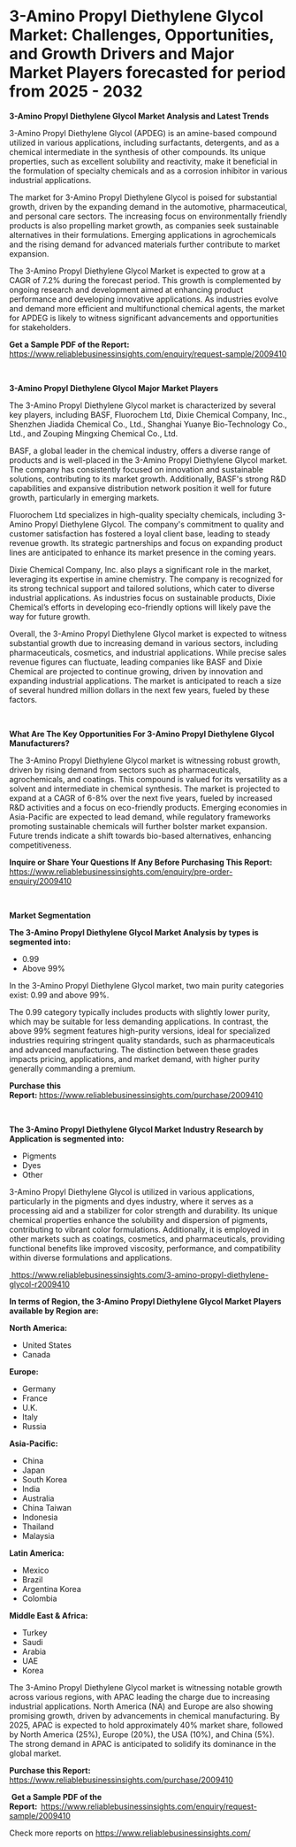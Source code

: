 <p><h1>3-Amino Propyl Diethylene Glycol Market: Challenges, Opportunities, and Growth Drivers and Major Market Players forecasted for period from 2025 - 2032</h1></p><p><strong>3-Amino Propyl Diethylene Glycol Market Analysis and Latest Trends</strong></p>
<p><p>3-Amino Propyl Diethylene Glycol (APDEG) is an amine-based compound utilized in various applications, including surfactants, detergents, and as a chemical intermediate in the synthesis of other compounds. Its unique properties, such as excellent solubility and reactivity, make it beneficial in the formulation of specialty chemicals and as a corrosion inhibitor in various industrial applications.</p><p>The market for 3-Amino Propyl Diethylene Glycol is poised for substantial growth, driven by the expanding demand in the automotive, pharmaceutical, and personal care sectors. The increasing focus on environmentally friendly products is also propelling market growth, as companies seek sustainable alternatives in their formulations. Emerging applications in agrochemicals and the rising demand for advanced materials further contribute to market expansion.</p><p>The 3-Amino Propyl Diethylene Glycol Market is expected to grow at a CAGR of 7.2% during the forecast period. This growth is complemented by ongoing research and development aimed at enhancing product performance and developing innovative applications. As industries evolve and demand more efficient and multifunctional chemical agents, the market for APDEG is likely to witness significant advancements and opportunities for stakeholders.</p></p>
<p><strong>Get a Sample PDF of the Report:&nbsp;</strong> <a href="https://www.reliablebusinessinsights.com/enquiry/request-sample/2009410?utm_campaign=2234&utm_medium=2&utm_source=Github&utm_content=ia&utm_term=05022025&utm_id=3-amino-propyl-diethylene-glycol">https://www.reliablebusinessinsights.com/enquiry/request-sample/2009410</a></p>
<p>&nbsp;</p>
<p><strong>3-Amino Propyl Diethylene Glycol Major Market Players</strong></p>
<p><p>The 3-Amino Propyl Diethylene Glycol market is characterized by several key players, including BASF, Fluorochem Ltd, Dixie Chemical Company, Inc., Shenzhen Jiadida Chemical Co., Ltd., Shanghai Yuanye Bio-Technology Co., Ltd., and Zouping Mingxing Chemical Co., Ltd. </p><p>BASF, a global leader in the chemical industry, offers a diverse range of products and is well-placed in the 3-Amino Propyl Diethylene Glycol market. The company has consistently focused on innovation and sustainable solutions, contributing to its market growth. Additionally, BASF's strong R&D capabilities and expansive distribution network position it well for future growth, particularly in emerging markets.</p><p>Fluorochem Ltd specializes in high-quality specialty chemicals, including 3-Amino Propyl Diethylene Glycol. The company's commitment to quality and customer satisfaction has fostered a loyal client base, leading to steady revenue growth. Its strategic partnerships and focus on expanding product lines are anticipated to enhance its market presence in the coming years.</p><p>Dixie Chemical Company, Inc. also plays a significant role in the market, leveraging its expertise in amine chemistry. The company is recognized for its strong technical support and tailored solutions, which cater to diverse industrial applications. As industries focus on sustainable products, Dixie Chemical’s efforts in developing eco-friendly options will likely pave the way for future growth.</p><p>Overall, the 3-Amino Propyl Diethylene Glycol market is expected to witness substantial growth due to increasing demand in various sectors, including pharmaceuticals, cosmetics, and industrial applications. While precise sales revenue figures can fluctuate, leading companies like BASF and Dixie Chemical are projected to continue growing, driven by innovation and expanding industrial applications. The market is anticipated to reach a size of several hundred million dollars in the next few years, fueled by these factors.</p></p>
<p>&nbsp;</p>
<p><strong>What Are The Key Opportunities For 3-Amino Propyl Diethylene Glycol Manufacturers?</strong></p>
<p><p>The 3-Amino Propyl Diethylene Glycol market is witnessing robust growth, driven by rising demand from sectors such as pharmaceuticals, agrochemicals, and coatings. This compound is valued for its versatility as a solvent and intermediate in chemical synthesis. The market is projected to expand at a CAGR of 6-8% over the next five years, fueled by increased R&D activities and a focus on eco-friendly products. Emerging economies in Asia-Pacific are expected to lead demand, while regulatory frameworks promoting sustainable chemicals will further bolster market expansion. Future trends indicate a shift towards bio-based alternatives, enhancing competitiveness.</p></p>
<p><strong>Inquire or Share Your Questions If Any Before Purchasing This Report:</strong> <a href="https://www.reliablebusinessinsights.com/enquiry/pre-order-enquiry/2009410?utm_campaign=2234&utm_medium=2&utm_source=Github&utm_content=ia&utm_term=05022025&utm_id=3-amino-propyl-diethylene-glycol">https://www.reliablebusinessinsights.com/enquiry/pre-order-enquiry/2009410</a></p>
<p>&nbsp;</p>
<p><strong>Market Segmentation</strong></p>
<p><strong>The 3-Amino Propyl Diethylene Glycol Market Analysis by types is segmented into:</strong></p>
<p><ul><li>0.99</li><li>Above 99%</li></ul></p>
<p><p>In the 3-Amino Propyl Diethylene Glycol market, two main purity categories exist: 0.99 and above 99%. </p><p>The 0.99 category typically includes products with slightly lower purity, which may be suitable for less demanding applications. In contrast, the above 99% segment features high-purity versions, ideal for specialized industries requiring stringent quality standards, such as pharmaceuticals and advanced manufacturing. The distinction between these grades impacts pricing, applications, and market demand, with higher purity generally commanding a premium.</p></p>
<p><strong>Purchase this Report:&nbsp;</strong><a href="https://www.reliablebusinessinsights.com/purchase/2009410?utm_campaign=2234&utm_medium=2&utm_source=Github&utm_content=ia&utm_term=05022025&utm_id=3-amino-propyl-diethylene-glycol">https://www.reliablebusinessinsights.com/purchase/2009410</a></p>
<p>&nbsp;</p>
<p><strong>The 3-Amino Propyl Diethylene Glycol Market Industry Research by Application is segmented into:</strong></p>
<p><ul><li>Pigments</li><li>Dyes</li><li>Other</li></ul></p>
<p><p>3-Amino Propyl Diethylene Glycol is utilized in various applications, particularly in the pigments and dyes industry, where it serves as a processing aid and a stabilizer for color strength and durability. Its unique chemical properties enhance the solubility and dispersion of pigments, contributing to vibrant color formulations. Additionally, it is employed in other markets such as coatings, cosmetics, and pharmaceuticals, providing functional benefits like improved viscosity, performance, and compatibility within diverse formulations and applications.</p></p>
<p><a href="https://www.reliablebusinessinsights.com/3-amino-propyl-diethylene-glycol-r2009410?utm_campaign=2234&utm_medium=2&utm_source=Github&utm_content=ia&utm_term=05022025&utm_id=3-amino-propyl-diethylene-glycol">&nbsp;https://www.reliablebusinessinsights.com/3-amino-propyl-diethylene-glycol-r2009410</a></p>
<p><strong>In terms of Region, the 3-Amino Propyl Diethylene Glycol Market Players available by Region are:</strong></p>
<p>
    <p> <strong> North America: </strong>
        <ul>
            <li>United States</li>
            <li>Canada</li>
        </ul>
        </p> 
    <p> <strong> Europe: </strong>
        <ul>
            <li>Germany</li>
            <li>France</li>
            <li>U.K.</li>
            <li>Italy</li>
            <li>Russia</li>
        </ul>
        </p> 
    <p> <strong> Asia-Pacific: </strong>
        <ul>
            <li>China</li>
            <li>Japan</li>
            <li>South Korea</li>
            <li>India</li>
            <li>Australia</li>
            <li>China Taiwan</li>
            <li>Indonesia</li>
            <li>Thailand</li>
            <li>Malaysia</li>
        </ul>
        </p> 
    <p> <strong> Latin America: </strong>
        <ul>
            <li>Mexico</li>
            <li>Brazil</li>
            <li>Argentina Korea</li>
            <li>Colombia</li>
        </ul>
        </p> 
    <p> <strong> Middle East & Africa: </strong>
        <ul>
            <li>Turkey</li>
            <li>Saudi</li>
            <li>Arabia</li>
            <li>UAE</li>
            <li>Korea</li>
        </ul>
    </p>
    </p>
<p><p>The 3-Amino Propyl Diethylene Glycol market is witnessing notable growth across various regions, with APAC leading the charge due to increasing industrial applications. North America (NA) and Europe are also showing promising growth, driven by advancements in chemical manufacturing. By 2025, APAC is expected to hold approximately 40% market share, followed by North America (25%), Europe (20%), the USA (10%), and China (5%). The strong demand in APAC is anticipated to solidify its dominance in the global market.</p></p>
<p><strong>Purchase this Report: </strong><a href="https://www.reliablebusinessinsights.com/purchase/2009410?utm_campaign=2234&utm_medium=2&utm_source=Github&utm_content=ia&utm_term=05022025&utm_id=3-amino-propyl-diethylene-glycol">https://www.reliablebusinessinsights.com/purchase/2009410</a></p>
<p>&nbsp;<strong>Get a Sample PDF of the Report:&nbsp;&nbsp;</strong><a href="https://www.reliablebusinessinsights.com/enquiry/request-sample/2009410?utm_campaign=2234&utm_medium=2&utm_source=Github&utm_content=ia&utm_term=05022025&utm_id=3-amino-propyl-diethylene-glycol">https://www.reliablebusinessinsights.com/enquiry/request-sample/2009410</a></p>
<p><strong></strong></p>
<p>Check more reports on <a href="https://www.reliablebusinessinsights.com/?utm_campaign=2234&utm_medium=2&utm_source=Github&utm_content=ia&utm_term=05022025&utm_id=3-amino-propyl-diethylene-glycol">https://www.reliablebusinessinsights.com/</a></p>